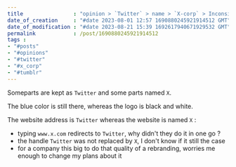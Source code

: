 ```yaml
---
title                : "opinion > `Twitter` > name > `X-corp` > Inconsistant rebranding "
date_of_creation     : "#date 2023-08-01 12:57 1690880245921914512 GMT"
date_of_modification : "#date 2023-08-21 15:39 1692617940671929532 GMT"
permalink            : /post/1690880245921914512
tags :
- "#posts"
- "#opinions"
- "#twitter"
- "#x_corp"
- "#tumblr"
---
```


Someparts are kept as `Twitter` and some parts named `X`.

The blue color is still there, whereas the logo is black and white.

The website address is `Twitter` whereas the website is named `X` :
- typing `www.x.com` redirects to `Twitter`, why didn't they do it in one go ?
- the handle `Twitter` was not replaced by `X`, I don't know if it still the case
- for a company this big to do that quality of a rebranding, worries me enough to change my plans about it

